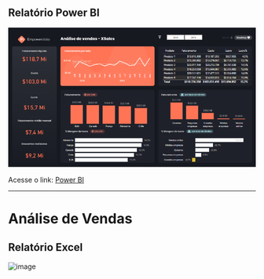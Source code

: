 ## Relatório Power BI

![Análise de Vendas](images/screen_clipping/analise_vendas2.png)

Acesse o link: [Power BI](https://app.powerbi.com/view?r=eyJrIjoiYmIxYzgyMDEtNTliNy00MDE5LWExMzYtMTA4YWQ0MGNmYmFhIiwidCI6IjdlYmVmODBjLTEwMjctNDEyOS1iNDg0LWNjZjJiZDNmZDU4ZiJ9)

---

# Análise de Vendas

## Relatório Excel

![image](https://github.com/user-attachments/assets/475c0f45-d9c6-4245-9ffa-286743cea507)
